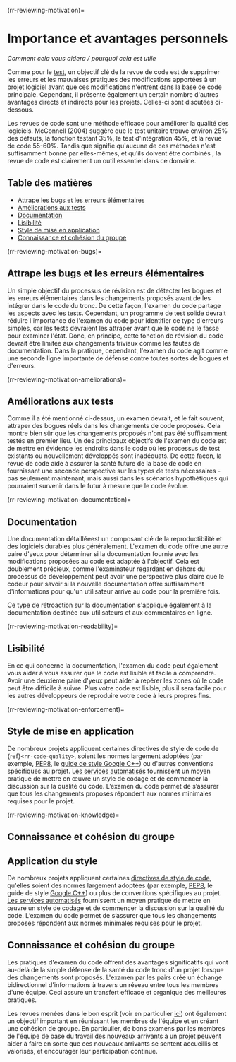 (rr-reviewing-motivation)=
# Importance et avantages personnels

*Comment cela vous aidera / pourquoi cela est utile*

Comme pour le [test](#Testing), un objectif clé de la revue de code est de supprimer les erreurs et les mauvaises pratiques des modifications apportées à un projet logiciel avant que ces modifications n'entrent dans la base de code principale. Cependant, il présente également un certain nombre d'autres avantages directs et indirects pour les projets. Celles-ci sont discutées ci-dessous.

Les revues de code sont une méthode efficace pour améliorer la qualité des logiciels. McConnell (2004) suggère que le test unitaire trouve environ 25% des défauts, la fonction testant 35%, le test d'intégration 45%, et la revue de code 55-60%. Tandis que signifie qu'aucune de ces méthodes n'est suffisamment bonne par elles-mêmes, et qu'ils doivent être combinés , la revue de code est clairement un outil essentiel dans ce domaine.

## Table des matières

- [Attrape les bugs et les erreurs élémentaires](#catching-bugs-and-elementary-errors)
- [Améliorations aux tests](#improvements-to-testing)
- [Documentation](#documentation)
- [Lisibilité](#readability)
- [Style de mise en application](#style-enforcement)
- [Connaissance et cohésion du groupe](#group-knowledge-and-cohesion)

(rr-reviewing-motivation-bugs)=
## Attrape les bugs et les erreurs élémentaires

Un simple objectif du processus de révision est de détecter les bogues et les erreurs élémentaires dans les changements proposés avant de les intégrer dans le code du tronc. De cette façon, l'examen du code partage les aspects avec les tests. Cependant, un programme de test solide devrait réduire l'importance de l'examen du code pour identifier ce type d'erreurs simples, car les tests devraient les attraper avant que le code ne le fasse pour examiner l'état. Donc, en principe, cette fonction de révision du code devrait être limitée aux changements triviaux comme les fautes de documentation. Dans la pratique, cependant, l'examen du code agit comme une seconde ligne importante de défense contre toutes sortes de bogues et d'erreurs.

(rr-reviewing-motivation-améliorations)=
## Améliorations aux tests

Comme il a été mentionné ci-dessus, un examen devrait, et le fait souvent, attraper des bogues réels dans les changements de code proposés. Cela montre bien sûr que les changements proposés n'ont pas été suffisamment testés en premier lieu. Un des principaux objectifs de l'examen du code est de mettre en évidence les endroits dans le code où les processus de test existants ou nouvellement développés sont inadéquats. De cette façon, la revue de code aide à assurer la santé future de la base de code en fournissant une seconde perspective sur les types de tests nécessaires - pas seulement maintenant, mais aussi dans les scénarios hypothétiques qui pourraient survenir dans le futur à mesure que le code évolue.

(rr-reviewing-motivation-documentation)=
## Documentation

<!--SiccarPoint notes a whole section on documentation is justified in the book!-->
Une documentation détaillée<!--reference va ici une fois que la section existe-->est un composant clé de la reproductibilité et des logiciels durables plus généralement. L'examen du code offre une autre paire d'yeux pour déterminer si la documentation fournie avec les modifications proposées au code est adaptée à l'objectif. Cela est doublement précieux, comme l'examinateur regardant en dehors du processus de développement peut avoir une perspective plus claire que le codeur pour savoir si la nouvelle documentation offre suffisamment d'informations pour qu'un utilisateur arrive au code pour la première fois.

Ce type de rétroaction sur la documentation s'applique également à la documentation destinée aux utilisateurs et aux commentaires en ligne.

(rr-reviewing-motivation-readability)=
## Lisibilité

En ce qui concerne la documentation, l'examen du code peut également vous aider à vous assurer que le code est lisible et facile à comprendre. Avoir une deuxième paire d'yeux peut aider à repérer les zones où le code peut être difficile à suivre. Plus votre code est lisible, plus il sera facile pour les autres développeurs de reproduire votre code à leurs propres fins.

(rr-reviewing-motivation-enforcement)=
## Style de mise en application

De nombreux projets appliquent certaines directives de style de code de {ref}`<rr-code-quality>`, soient les normes largement adoptées (par exemple, [PEP8](https://www.python.org/dev/peps/pep-0008/), le [guide de style Google C++](https://google.github.io/styleguide/cppguide.html)) ou d'autres conventions spécifiques au projet. [Les services automatisés](../../code_quality/code_quality#online-services-providing-software-quality-checks) fournissent un moyen pratique de mettre en œuvre un style de codage et de commencer la discussion sur la qualité du code. L’examen du code permet de s’assurer que tous les changements proposés répondent aux normes minimales requises pour le projet.

(rr-reviewing-motivation-knowledge)=
## Connaissance et cohésion du groupe

## Application du style

De nombreux projets appliquent certaines [directives de style de code](../../code_quality/code_quality#coding-style), qu'elles soient des normes largement adoptées (par exemple, [PEP8](https://www.python.org/dev/peps/pep-0008/), le guide de style [Google C++](https://google.github.io/styleguide/cppguide.html)) ou plus de conventions spécifiques au projet. [Les services automatisés](../../code_quality/code_quality#online-services-providing-software-quality-checks) fournissent un moyen pratique de mettre en œuvre un style de codage et de commencer la discussion sur la qualité du code. L’examen du code permet de s’assurer que tous les changements proposés répondent aux normes minimales requises pour le projet.


## Connaissance et cohésion du groupe

Les pratiques d'examen du code offrent des avantages significatifs qui vont au-delà de la simple défense de la santé du code tronc d'un projet lorsque des changements sont proposés. L'examen par les pairs crée un échange bidirectionnel d'informations à travers un réseau entre tous les membres d'une équipe. Ceci assure un transfert efficace et organique des meilleures pratiques.

Les revues menées dans le bon esprit (voir en particulier [ici](#Be_nice)) ont également un objectif important en réunissant les membres de l'équipe et en créant une cohésion de groupe. En particulier, de bons examens par les membres de l'équipe de base du travail des nouveaux arrivants à un projet peuvent aider à faire en sorte que ces nouveaux arrivants se sentent accueillis et valorisés, et encourager leur participation continue.
